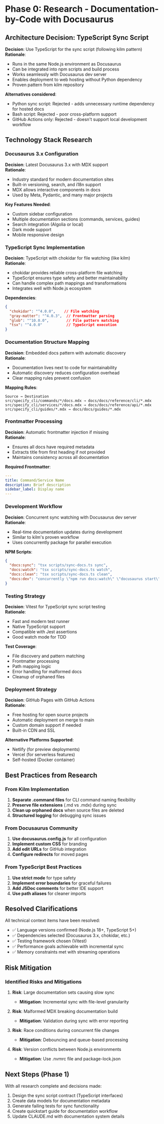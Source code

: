 # Phase 0: Research - Documentation-by-Code with Docusaurus

## Architecture Decision: TypeScript Sync Script

**Decision**: Use TypeScript for the sync script (following kilm pattern)  
**Rationale**: 
- Runs in the same Node.js environment as Docusaurus
- Can be integrated into npm scripts and build process
- Works seamlessly with Docusaurus dev server
- Enables deployment to web hosting without Python dependency
- Proven pattern from kilm repository

**Alternatives considered**:
- Python sync script: Rejected - adds unnecessary runtime dependency for hosted docs
- Bash script: Rejected - poor cross-platform support
- GitHub Actions only: Rejected - doesn't support local development workflow

## Technology Stack Research

### Docusaurus 3.x Configuration

**Decision**: Latest Docusaurus 3.x with MDX support  
**Rationale**:
- Industry standard for modern documentation sites
- Built-in versioning, search, and i18n support
- MDX allows interactive components in docs
- Used by Meta, Pydantic, and many major projects

**Key Features Needed**:
- Custom sidebar configuration
- Multiple documentation sections (commands, services, guides)
- Search integration (Algolia or local)
- Dark mode support
- Mobile responsive design

### TypeScript Sync Implementation

**Decision**: TypeScript with chokidar for file watching (like kilm)  
**Rationale**:
- chokidar provides reliable cross-platform file watching
- TypeScript ensures type safety and better maintainability
- Can handle complex path mappings and transformations
- Integrates well with Node.js ecosystem

**Dependencies**:
```json
{
  "chokidar": "^4.0.0",    // File watching
  "gray-matter": "^4.0.3",  // Frontmatter parsing
  "glob": "^10.0.0",        // File pattern matching
  "tsx": "^4.0.0"           // TypeScript execution
}
```

### Documentation Structure Mapping

**Decision**: Embedded docs pattern with automatic discovery  
**Rationale**:
- Documentation lives next to code for maintainability
- Automatic discovery reduces configuration overhead
- Clear mapping rules prevent confusion

**Mapping Rules**:
```
Source → Destination
src/specify_cli/commands/*/docs.mdx → docs/docs/reference/cli/*.mdx
src/specify_cli/services/*/docs.mdx → docs/docs/reference/api/*.mdx
src/specify_cli/guides/*.mdx → docs/docs/guides/*.mdx
```

### Frontmatter Processing

**Decision**: Automatic frontmatter injection if missing  
**Rationale**:
- Ensures all docs have required metadata
- Extracts title from first heading if not provided
- Maintains consistency across all documentation

**Required Frontmatter**:
```yaml
---
title: Command/Service Name
description: Brief description
sidebar_label: Display name
---
```

### Development Workflow

**Decision**: Concurrent sync watching with Docusaurus dev server  
**Rationale**:
- Real-time documentation updates during development
- Similar to kilm's proven workflow
- Uses concurrently package for parallel execution

**NPM Scripts**:
```json
{
  "docs:sync": "tsx scripts/sync-docs.ts sync",
  "docs:watch": "tsx scripts/sync-docs.ts watch",
  "docs:clean": "tsx scripts/sync-docs.ts clean",
  "docs:dev": "concurrently \"npm run docs:watch\" \"docusaurus start\""
}
```

### Testing Strategy

**Decision**: Vitest for TypeScript sync script testing  
**Rationale**:
- Fast and modern test runner
- Native TypeScript support
- Compatible with Jest assertions
- Good watch mode for TDD

**Test Coverage**:
- File discovery and pattern matching
- Frontmatter processing
- Path mapping logic
- Error handling for malformed docs
- Cleanup of orphaned files

### Deployment Strategy

**Decision**: GitHub Pages with GitHub Actions  
**Rationale**:
- Free hosting for open source projects
- Automatic deployment on merge to main
- Custom domain support if needed
- Built-in CDN and SSL

**Alternative Platforms Supported**:
- Netlify (for preview deployments)
- Vercel (for serverless features)
- Self-hosted (Docker container)

## Best Practices from Research

### From Kilm Implementation
1. **Separate .command files** for CLI command naming flexibility
2. **Preserve file extensions** (.md vs .mdx) during sync
3. **Clean up orphaned docs** when source files are deleted
4. **Structured logging** for debugging sync issues

### From Docusaurus Community
1. **Use docusaurus.config.js** for all configuration
2. **Implement custom CSS** for branding
3. **Add edit URLs** for GitHub integration
4. **Configure redirects** for moved pages

### From TypeScript Best Practices
1. **Use strict mode** for type safety
2. **Implement error boundaries** for graceful failures
3. **Add JSDoc comments** for better IDE support
4. **Use path aliases** for cleaner imports

## Resolved Clarifications

All technical context items have been resolved:
- ✅ Language versions confirmed (Node.js 18+, TypeScript 5+)
- ✅ Dependencies selected (Docusaurus 3.x, chokidar, etc.)
- ✅ Testing framework chosen (Vitest)
- ✅ Performance goals achievable with incremental sync
- ✅ Memory constraints met with streaming operations

## Risk Mitigation

### Identified Risks and Mitigations

1. **Risk**: Large documentation sets causing slow sync
   - **Mitigation**: Incremental sync with file-level granularity
   
2. **Risk**: Malformed MDX breaking documentation build
   - **Mitigation**: Validation during sync with error reporting
   
3. **Risk**: Race conditions during concurrent file changes
   - **Mitigation**: Debouncing and queue-based processing

4. **Risk**: Version conflicts between Node.js environments
   - **Mitigation**: Use .nvmrc file and package-lock.json

## Next Steps (Phase 1)

With all research complete and decisions made:
1. Design the sync script contract (TypeScript interfaces)
2. Create data models for documentation metadata
3. Generate failing tests for sync functionality
4. Create quickstart guide for documentation workflow
5. Update CLAUDE.md with documentation system details